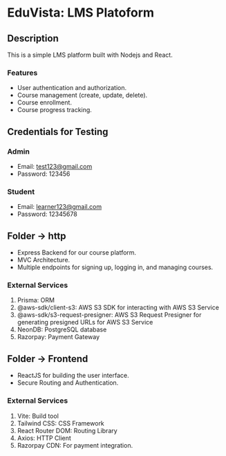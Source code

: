 # EduVista: LMS Platoform

## Description
This is a simple LMS platform built with Nodejs and React.
### Features
- User authentication and authorization.
- Course management (create, update, delete).
- Course enrollment.
- Course progress tracking.

## Credentials for Testing
### Admin
- Email:  test123@gmail.com
- Password: 123456
### Student
- Email: learner123@gmail.com
- Password: 12345678

## Folder -> http
- Express Backend for our course platform.
- MVC Architecture.
- Multiple endpoints for signing up, logging in, and managing courses.

### External Services

1. Prisma: ORM
2. @aws-sdk/client-s3: AWS S3 SDK for interacting with AWS S3 Service
3. @aws-sdk/s3-request-presigner: AWS S3 Request Presigner for generating presigned URLs for AWS S3 Service
4. NeonDB: PostgreSQL database
5. Razorpay: Payment Gateway

## Folder -> Frontend
- ReactJS for building the user interface.
- Secure Routing and Authentication.

### External Services

1. Vite: Build tool
2. Tailwind CSS: CSS Framework
3. React Router DOM: Routing Library
4. Axios: HTTP Client
5. Razorpay CDN: For payment integration.